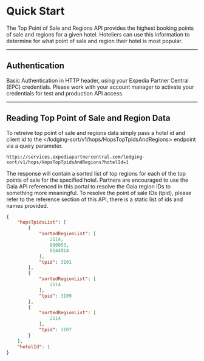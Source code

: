 # Quick Start

The Top Point of Sale and Regions API provides the highest booking points of sale and regions for a given hotel.  Hoteliers can use this information to determine for what point of sale and region their hotel is most popular.

----

## Authentication

Basic Authentication in HTTP header, using your Expedia Partner Central (EPC) credentials.  Please work with your account manager to activate your credentials for test and production API access.

----

## Reading Top Point of Sale and Region Data

To retreive top point of sale and regions data simply pass a hotel id and client id to the </lodging-sort/v1/hops/HopsTopTpidsAndRegions> endpoint via a query parameter.

```
https://services.expediapartnercentral.com/lodging-sort/v1/hops/HopsTopTpidsAndRegions?hotelId=1
```

The response will contain a sorted list of top regions for each of the top points of sale for the specified hotel. Partners are encouraged to use the Gaia API referenced in this portal to resolve the Gaia region IDs to something more meaningful. To resolve the point of sale IDs (tpid), please refer to the reference section of this API, there is a static list of ids and names provided.

```JSON
{
    "hopsTpidsList": [
        {
            "sortedRegionList": [
                2114,
                800053,
                6144914
            ],
            "tpid": 3101
        },
        {
            "sortedRegionList": [
                2114
            ],
            "tpid": 3109
        },
        {
            "sortedRegionList": [
                2114
            ],
            "tpid": 3107
        }
    ],
    "hotelId": 1
}
```
